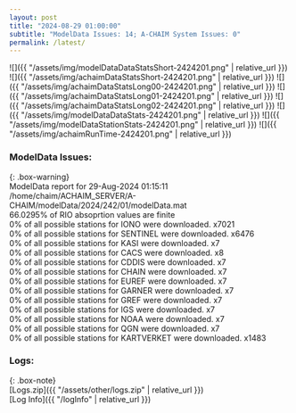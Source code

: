 ```yaml
---
layout: post
title: "2024-08-29 01:00:00"
subtitle: "ModelData Issues: 14; A-CHAIM System Issues: 0"
permalink: /latest/
---
```


![]({{ "/assets/img/modelDataDataStatsShort-2424201.png" | relative_url }})
![]({{ "/assets/img/achaimDataStatsShort-2424201.png" | relative_url }})
![]({{ "/assets/img/achaimDataStatsLong00-2424201.png" | relative_url }})
![]({{ "/assets/img/achaimDataStatsLong01-2424201.png" | relative_url }})
![]({{ "/assets/img/achaimDataStatsLong02-2424201.png" | relative_url }})
![]({{ "/assets/img/modelDataDataStats-2424201.png" | relative_url }})
![]({{ "/assets/img/modelDataStationStats-2424201.png" | relative_url }})
![]({{ "/assets/img/achaimRunTime-2424201.png" | relative_url }})


### ModelData Issues:  
  
{: .box-warning}  
 ModelData report for 29-Aug-2024 01:15:11   
 /home/chaim/ACHAIM_SERVER/A-CHAIM/modelData/2024/242/01/modelData.mat   
 66.0295% of RIO absoprtion values are finite   
 0% of all possible stations for IONO were downloaded. x7021   
 0% of all possible stations for SENTINEL were downloaded. x6476   
 0% of all possible stations for KASI were downloaded. x7   
 0% of all possible stations for CACS were downloaded. x8   
 0% of all possible stations for CDDIS were downloaded. x7   
 0% of all possible stations for CHAIN were downloaded. x7   
 0% of all possible stations for EUREF were downloaded. x7   
 0% of all possible stations for GARNER were downloaded. x7   
 0% of all possible stations for GREF were downloaded. x7   
 0% of all possible stations for IGS were downloaded. x7   
 0% of all possible stations for NOAA were downloaded. x7   
 0% of all possible stations for QGN were downloaded. x7   
 0% of all possible stations for KARTVERKET were downloaded. x1483   
  


### Logs:  
  
{: .box-note}  
[Logs.zip]({{ "/assets/other/logs.zip" | relative_url }})  
[Log Info]({{ "/logInfo" | relative_url }})  
